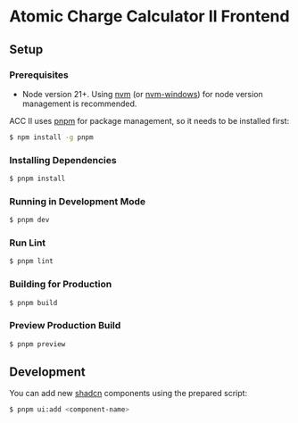 # Atomic Charge Calculator II Frontend

## Setup

### Prerequisites

- Node version 21+. Using [nvm](https://github.com/nvm-sh/nvm) (or [nvm-windows](https://github.com/coreybutler/nvm-windows)) for node version management is recommended.

ACC II uses [pnpm](https://pnpm.io/) for package management, so it needs to be installed first:

```bash
$ npm install -g pnpm
```

### Installing Dependencies

```bash
$ pnpm install
```

### Running in Development Mode

```bash
$ pnpm dev
```

### Run Lint

```bash
$ pnpm lint
```

### Building for Production

```bash
$ pnpm build
```

### Preview Production Build

```bash
$ pnpm preview
```

## Development

You can add new [shadcn](https://ui.shadcn.com/) components using the prepared script:

```bash
$ pnpm ui:add <component-name>
```
